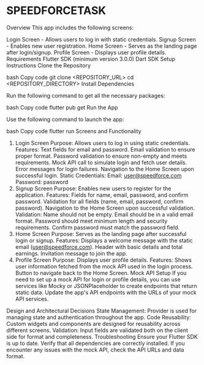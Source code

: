 # SPEEDFORCETASK

Overview
This app includes the following screens:

Login Screen - Allows users to log in with static credentials.
Signup Screen - Enables new user registration.
Home Screen - Serves as the landing page after login/signup.
Profile Screen - Displays user profile details.
Requirements
Flutter SDK (minimum version 3.0.0)
Dart SDK
Setup Instructions
Clone the Repository

bash
Copy code
git clone <REPOSITORY_URL>
cd <REPOSITORY_DIRECTORY>
Install Dependencies

Run the following command to get all the necessary packages:

bash
Copy code
flutter pub get
Run the App

Use the following command to launch the app:

bash
Copy code
flutter run
Screens and Functionality
1. Login Screen
   Purpose: Allows users to log in using static credentials.
   Features:
   Text fields for email and password.
   Email validation to ensure proper format.
   Password validation to ensure non-empty and meets requirements.
   Mock API call to simulate login and fetch user details.
   Error messages for login failures.
   Navigation to the Home Screen upon successful login.
   Static Credentials:
   Email: user@speedforce.com
   Password: password
2. Signup Screen
   Purpose: Enables new users to register for the application.
   Features:
   Fields for name, email, password, and confirm password.
   Validation for all fields (name, email, password, confirm password).
   Navigation to the Home Screen upon successful validation.
   Validation:
   Name should not be empty.
   Email should be in a valid email format.
   Password should meet minimum length and security requirements.
   Confirm password must match the password field.
3. Home Screen
   Purpose: Serves as the landing page after successful login or signup.
   Features:
   Displays a welcome message with the static email (user@speedforce.com).
   Header with basic details and total earnings.
   Invitation message to join the app.
4. Profile Screen
   Purpose: Displays user profile details.
   Features:
   Shows user information fetched from the mock API used in the login process.
   Button to navigate back to the Home Screen.
   Mock API Setup
   If you need to set up a mock API for login or profile details, you can use services like Mocky or JSONPlaceholder to create endpoints that return static data. Update the app's API endpoints with the URLs of your mock API services.

Design and Architectural Decisions
State Management: Provider is used for managing state and authentication throughout the app.
Code Reusability: Custom widgets and components are designed for reusability across different screens.
Validation: Input fields are validated both on the client side for format and completeness.
Troubleshooting
Ensure your Flutter SDK is up to date.
Verify that all dependencies are correctly installed.
If you encounter any issues with the mock API, check the API URLs and data format.
